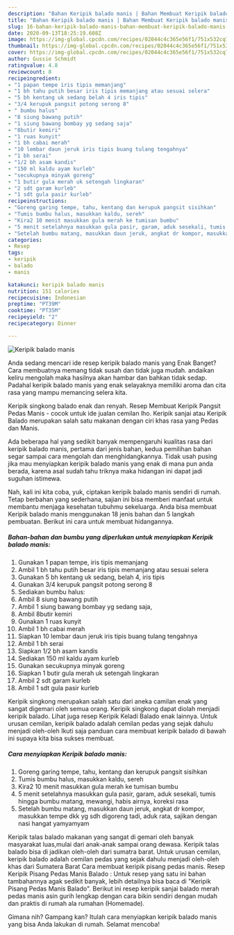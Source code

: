 ```yaml
---
description: "Bahan Keripik balado manis | Bahan Membuat Keripik balado manis Yang Enak Dan Lezat"
title: "Bahan Keripik balado manis | Bahan Membuat Keripik balado manis Yang Enak Dan Lezat"
slug: 16-bahan-keripik-balado-manis-bahan-membuat-keripik-balado-manis-yang-enak-dan-lezat
date: 2020-09-13T18:25:19.608Z
image: https://img-global.cpcdn.com/recipes/02044c4c365e56f1/751x532cq70/keripik-balado-manis-foto-resep-utama.jpg
thumbnail: https://img-global.cpcdn.com/recipes/02044c4c365e56f1/751x532cq70/keripik-balado-manis-foto-resep-utama.jpg
cover: https://img-global.cpcdn.com/recipes/02044c4c365e56f1/751x532cq70/keripik-balado-manis-foto-resep-utama.jpg
author: Gussie Schmidt
ratingvalue: 4.8
reviewcount: 8
recipeingredient:
- "1 papan tempe iris tipis memanjang"
- "1 bh tahu putih besar iris tipis memanjang atau sesuai selera"
- "5 bh kentang uk sedang belah 4 iris tipis"
- "3/4 kerupuk pangsit potong serong 8"
- " bumbu halus"
- "8 siung bawang putih"
- "1 siung bawang bombay yg sedang saja"
- "8butir kemiri"
- "1 ruas kunyit"
- "1 bh cabai merah"
- "10 lembar daun jeruk iris tipis buang tulang tengahnya"
- "1 bh serai"
- "1/2 bh asam kandis"
- "150 ml kaldu ayam kurleb"
- "secukupnya minyak goreng"
- "1 butir gula merah uk setengah lingkaran"
- "2 sdt garam kurleb"
- "1 sdt gula pasir kurleb"
recipeinstructions:
- "Goreng garing tempe, tahu, kentang dan kerupuk pangsit sisihkan"
- "Tumis bumbu halus, masukkan kaldu, sereh"
- "Kira2 10 menit masukkan gula merah ke tumisan bumbu"
- "5 menit setelahnya masukkan gula pasir, garam, aduk sesekali, tumis hingga bumbu matang, mewangi, habis airnya, koreksi rasa"
- "Setelah bumbu matang, masukkan daun jeruk, angkat dr kompor, masukkan tempe dkk yg sdh digoreng tadi, aduk rata, sajikan dengan nasi hangat yamyamyam"
categories:
- Resep
tags:
- keripik
- balado
- manis

katakunci: keripik balado manis 
nutrition: 151 calories
recipecuisine: Indonesian
preptime: "PT39M"
cooktime: "PT35M"
recipeyield: "2"
recipecategory: Dinner

---
```



![Keripik balado manis](https://img-global.cpcdn.com/recipes/02044c4c365e56f1/751x532cq70/keripik-balado-manis-foto-resep-utama.jpg)

Anda sedang mencari ide resep keripik balado manis yang Enak Banget? Cara membuatnya memang tidak susah dan tidak juga mudah. andaikan keliru mengolah maka hasilnya akan hambar dan bahkan tidak sedap. Padahal keripik balado manis yang enak selayaknya memiliki aroma dan cita rasa yang mampu memancing selera kita.

Keripik singkong balado enak dan renyah. Resep Membuat Keripik Pangsit Pedas Manis - cocok untuk ide jualan cemilan lho. Keripik sanjai atau Keripik Balado merupakan salah satu makanan dengan ciri khas rasa yang Pedas dan Manis.

Ada beberapa hal yang sedikit banyak mempengaruhi kualitas rasa dari keripik balado manis, pertama dari jenis bahan, kedua pemilihan bahan segar sampai cara mengolah dan menghidangkannya. Tidak usah pusing jika mau menyiapkan keripik balado manis yang enak di mana pun anda berada, karena asal sudah tahu triknya maka hidangan ini dapat jadi suguhan istimewa.


Nah, kali ini kita coba, yuk, ciptakan keripik balado manis sendiri di rumah. Tetap berbahan yang sederhana, sajian ini bisa memberi manfaat untuk membantu menjaga kesehatan tubuhmu sekeluarga. Anda bisa membuat Keripik balado manis menggunakan 18 jenis bahan dan 5 langkah pembuatan. Berikut ini cara untuk membuat hidangannya.

<!--inarticleads1-->

##### Bahan-bahan dan bumbu yang diperlukan untuk menyiapkan Keripik balado manis:

1. Gunakan 1 papan tempe, iris tipis memanjang
1. Ambil 1 bh tahu putih besar iris tipis memanjang atau sesuai selera
1. Gunakan 5 bh kentang uk sedang, belah 4, iris tipis
1. Gunakan 3/4 kerupuk pangsit potong serong 8
1. Sediakan  bumbu halus:
1. Ambil 8 siung bawang putih
1. Ambil 1 siung bawang bombay yg sedang saja,
1. Ambil 8butir kemiri
1. Gunakan 1 ruas kunyit
1. Ambil 1 bh cabai merah
1. Siapkan 10 lembar daun jeruk iris tipis buang tulang tengahnya
1. Ambil 1 bh serai
1. Siapkan 1/2 bh asam kandis
1. Sediakan 150 ml kaldu ayam kurleb
1. Gunakan secukupnya minyak goreng
1. Siapkan 1 butir gula merah uk setengah lingkaran
1. Ambil 2 sdt garam kurleb
1. Ambil 1 sdt gula pasir kurleb


Keripik singkong merupakan salah satu dari aneka camilan enak yang sangat digemari oleh semua orang. Keripik singkong dapat diolah menjadi keripik balado. Lihat juga resep Keripik Keladi Balado enak lainnya. Untuk urusan cemilan, keripik balado adalah cemilan pedas yang sejak dahulu menjadi oleh-oleh Ikuti saja panduan cara membuat keripik balado di bawah ini supaya kita bisa sukses membuat. 

<!--inarticleads2-->

##### Cara menyiapkan Keripik balado manis:

1. Goreng garing tempe, tahu, kentang dan kerupuk pangsit sisihkan
1. Tumis bumbu halus, masukkan kaldu, sereh
1. Kira2 10 menit masukkan gula merah ke tumisan bumbu
1. 5 menit setelahnya masukkan gula pasir, garam, aduk sesekali, tumis hingga bumbu matang, mewangi, habis airnya, koreksi rasa
1. Setelah bumbu matang, masukkan daun jeruk, angkat dr kompor, masukkan tempe dkk yg sdh digoreng tadi, aduk rata, sajikan dengan nasi hangat yamyamyam


Keripik talas balado makanan yang sangat di gemari oleh banyak masyarakat luas,mulai dari anak-anak sampai orang dewasa. Keripik talas balado bisa di jadikan oleh-oleh dari sumatra barat. Untuk urusan cemilan, keripik balado adalah cemilan pedas yang sejak dahulu menjadi oleh-oleh khas dari Sumatera Barat Cara membuat keripik pisang pedas manis. Resep Keripik Pisang Pedas Manis Balado : Untuk resep yang satu ini bahan tambahannya agak sedikit banyak, lebih detailnya bisa baca di &#34;Keripik Pisang Pedas Manis Balado&#34;. Berikut ini resep keripik sanjai balado merah pedas manis asin gurih lengkap dengan cara bikin sendiri dengan mudah dan praktis di rumah ala rumahan (Homemade). 

Gimana nih? Gampang kan? Itulah cara menyiapkan keripik balado manis yang bisa Anda lakukan di rumah. Selamat mencoba!
